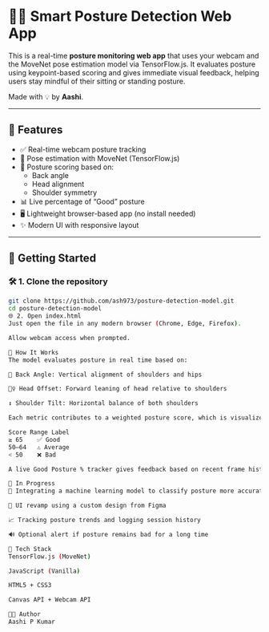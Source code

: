 # 🧍‍♀️ Smart Posture Detection Web App

This is a real-time **posture monitoring web app** that uses your webcam and the MoveNet pose estimation model via TensorFlow.js. It evaluates posture using keypoint-based scoring and gives immediate visual feedback, helping users stay mindful of their sitting or standing posture.

Made with 💡 by **Aashi**.

---

## 🎯 Features

- ✅ Real-time webcam posture tracking
- 🧠 Pose estimation with MoveNet (TensorFlow.js)
- 📐 Posture scoring based on:
  - Back angle
  - Head alignment
  - Shoulder symmetry
- 📊 Live percentage of “Good” posture
- 🖥️ Lightweight browser-based app (no install needed)
- ✨ Modern UI with responsive layout

---

## 🚀 Getting Started

### 🛠️ 1. Clone the repository

```bash
git clone https://github.com/ash973/posture-detection-model.git
cd posture-detection-model
🌐 2. Open index.html
Just open the file in any modern browser (Chrome, Edge, Firefox).

Allow webcam access when prompted.

🧪 How It Works
The model evaluates posture in real time based on:

📏 Back Angle: Vertical alignment of shoulders and hips

🧍‍♀️ Head Offset: Forward leaning of head relative to shoulders

↕️ Shoulder Tilt: Horizontal balance of both shoulders

Each metric contributes to a weighted posture score, which is visualized as:

Score Range	Label
≥ 65	✅ Good
50–64	⚠️ Average
< 50	❌ Bad

A live Good Posture % tracker gives feedback based on recent frame history.

🧠 In Progress
🤖 Integrating a machine learning model to classify posture more accurately using labeled keypoint data

🎨 UI revamp using a custom design from Figma

📈 Tracking posture trends and logging session history

🔊 Optional alert if posture remains bad for a long time

🧰 Tech Stack
TensorFlow.js (MoveNet)

JavaScript (Vanilla)

HTML5 + CSS3

Canvas API + Webcam API

👩‍💻 Author
Aashi P Kumar
